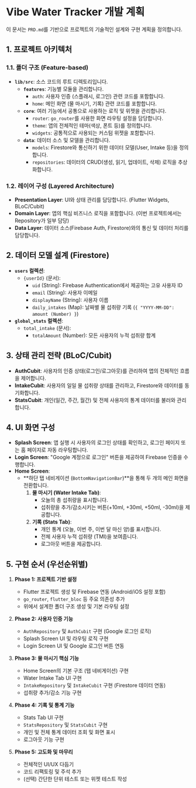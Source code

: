 # Vibe Water Tracker 개발 계획

이 문서는 `PRD.md`를 기반으로 프로젝트의 기술적인 설계와 구현 계획을 정의합니다.

## 1. 프로젝트 아키텍처

### 1.1. 폴더 구조 (Feature-based)

-   **`lib/src`**: 소스 코드의 루트 디렉토리입니다.
    -   **`features`**: 기능별 모듈을 관리합니다.
        -   `auth`: 사용자 인증 (스플래시, 로그인) 관련 코드를 포함합니다.
        -   `home`: 메인 화면 (물 마시기, 기록) 관련 코드를 포함합니다.
    -   **`core`**: 여러 기능에서 공통으로 사용하는 로직 및 위젯을 관리합니다.
        -   `router`: `go_router`를 사용한 화면 라우팅 설정을 담당합니다.
        -   `theme`: 앱의 전체적인 테마(색상, 폰트 등)를 정의합니다.
        -   `widgets`: 공통적으로 사용되는 커스텀 위젯을 포함합니다.
    -   **`data`**: 데이터 소스 및 모델을 관리합니다.
        -   `models`: Firestore와 통신하기 위한 데이터 모델(User, Intake 등)을 정의합니다.
        -   `repositories`: 데이터의 CRUD(생성, 읽기, 업데이트, 삭제) 로직을 추상화합니다.

### 1.2. 레이어 구성 (Layered Architecture)

-   **Presentation Layer**: UI와 상태 관리를 담당합니다. (Flutter Widgets, BLoC/Cubit)
-   **Domain Layer**: 앱의 핵심 비즈니스 로직을 포함합니다. (이번 프로젝트에서는 Repository가 일부 담당)
-   **Data Layer**: 데이터 소스(Firebase Auth, Firestore)와의 통신 및 데이터 처리를 담당합니다.

## 2. 데이터 모델 설계 (Firestore)

-   **`users` 컬렉션**:
    -   `{userId}` (문서):
        -   `uid` (String): Firebase Authentication에서 제공하는 고유 사용자 ID
        -   `email` (String): 사용자 이메일
        -   `displayName` (String): 사용자 이름
        -   `daily_intakes` (Map): 날짜별 물 섭취량 기록 (`{ "YYYY-MM-DD": amount (Number) }`)
-   **`global_stats` 컬렉션**:
    -   `total_intake` (문서):
        -   `totalAmount` (Number): 모든 사용자의 누적 섭취량 합계

## 3. 상태 관리 전략 (BLoC/Cubit)

-   **AuthCubit**: 사용자의 인증 상태(로그인/로그아웃)를 관리하여 앱의 전체적인 흐름을 제어합니다.
-   **IntakeCubit**: 사용자의 일일 물 섭취량 상태를 관리하고, Firestore와 데이터를 동기화합니다.
-   **StatsCubit**: 개인(일간, 주간, 월간) 및 전체 사용자의 통계 데이터를 불러와 관리합니다.

## 4. UI 화면 구성

-   **Splash Screen**: 앱 실행 시 사용자의 로그인 상태를 확인하고, 로그인 페이지 또는 홈 페이지로 자동 라우팅합니다.
-   **Login Screen**: "Google 계정으로 로그인" 버튼을 제공하여 Firebase 인증을 수행합니다.
-   **Home Screen**:
    -   **하단 탭 네비게이션 (`BottomNavigationBar`)**을 통해 두 개의 메인 화면을 전환합니다.
        1.  **물 마시기 (Water Intake Tab)**:
            -   오늘의 총 섭취량을 표시합니다.
            -   섭취량을 추가/감소시키는 버튼(+10ml, +30ml, +50ml, -30ml)을 제공합니다.
        2.  **기록 (Stats Tab)**:
            -   개인 통계 (오늘, 이번 주, 이번 달 마신 양)를 표시합니다.
            -   전체 사용자 누적 섭취량 (TMI)을 보여줍니다.
            -   로그아웃 버튼을 제공합니다.

## 5. 구현 순서 (우선순위별)

1.  **Phase 1: 프로젝트 기반 설정**
    -   Flutter 프로젝트 생성 및 Firebase 연동 (Android/iOS 설정 포함)
    -   `go_router`, `flutter_bloc` 등 주요 의존성 추가
    -   위에서 설계한 폴더 구조 생성 및 기본 라우팅 설정

2.  **Phase 2: 사용자 인증 기능**
    -   `AuthRepository` 및 `AuthCubit` 구현 (Google 로그인 로직)
    -   Splash Screen UI 및 라우팅 로직 구현
    -   Login Screen UI 및 Google 로그인 버튼 연동

3.  **Phase 3: 물 마시기 핵심 기능**
    -   Home Screen의 기본 구조 (탭 네비게이션) 구현
    -   Water Intake Tab UI 구현
    -   `IntakeRepository` 및 `IntakeCubit` 구현 (Firestore 데이터 연동)
    -   섭취량 추가/감소 기능 구현

4.  **Phase 4: 기록 및 통계 기능**
    -   Stats Tab UI 구현
    -   `StatsRepository` 및 `StatsCubit` 구현
    -   개인 및 전체 통계 데이터 조회 및 화면 표시
    -   로그아웃 기능 구현

5.  **Phase 5: 고도화 및 마무리**
    -   전체적인 UI/UX 다듬기
    -   코드 리팩토링 및 주석 추가
    -   (선택) 간단한 단위 테스트 또는 위젯 테스트 작성